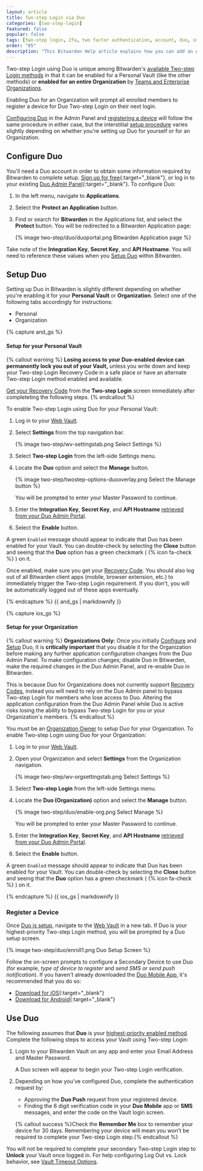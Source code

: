 ```yaml
---
layout: article
title: Two-step Login via Duo
categories: [two-step-login]
featured: false
popular: false
tags: [two-step login, 2fa, two factor authentication, account, duo, sms]
order: "05"
description: "This Bitwarden Help article explains how you can add an extra layer of protection to your Bitwarden Vault by setting up two-step login with Duo."
---
```


Two-step Login using Duo is unique among Bitwarden's [available Two-step Login methods]({{site.baseurl}}/article/setup-two-step-login/) in that it can be enabled for a Personal Vault (like the other methods) or **enabled for an entire Organization** by [Teams and Enterprise Organizations]({{site.baseurl}}/article/about-organizations/).

Enabling Duo for an Organization will prompt all enrolled members to register a device for Duo Two-step Login on their next login.

[Configuring Duo](#activate-bitwarden-in-duo) in the Admin Panel and [registering a device](#register-a-device) will follow the same procedure in either case, but the interstitial [setup procedure](#setup-duo) varies slightly depending on whether you're setting up Duo for yourself or for an Organization.

## Configure Duo

You'll need a Duo account in order to obtain some information required by Bitwarden to complete setup. [Sign up for free](https://signup.duo.com/){:target="_blank"}, or log in to your existing [Duo Admin Panel](https://admin.duosecurity.com/login){:target="_blank"}. To configure Duo:

1. In the left menu, navigate to **Applications**.
2. Select the **Protect an Application** button.
3. Find or search for **Bitwarden** in the Applications list, and select the **Protect** button. You will be redirected to a Bitwarden Application page:

    {% image two-step/duo/duoportal.png Bitwarden Application page %}

Take note of the **Integration Key**, **Secret Key**, and **API Hostname**. You will need to reference these values when you [Setup Duo](#setup-two-step-login) within Bitwarden.

## Setup Duo

Setting up Duo in Bitwarden is slightly different depending on whether you're enabling it for your **Personal Vault** or **Organization**. Select one of the following tabs accordingly for instructions:

<ul class="nav nav-tabs" id="myTab" role="tablist">
  <li class="nav-item" role="presentation">
    <a class="nav-link active" id="andtab" data-bs-toggle="tab" data-target="#personal" role="tab" aria-controls="personal" aria-selected="true">Personal</a>
  </li>
  <li class="nav-item" role="presentation">
    <a class="nav-link" id="orgtab" data-bs-toggle="tab" data-target="#organization" role="tab" aria-controls="organization" aria-selected="false">Organization</a>
  </li>
</ul>

<div class="tab-content" id="clientsContent">
  <div class="tab-pane show active" id="personal" role="tabpanel" aria-labelledby="pertab">
{% capture and_gs %}

#### Setup for your Personal Vault

{% callout warning %}
**Losing access to your Duo-enabled device can permanently lock you out of your Vault,** unless you write down and keep your Two-step Login Recovery Code in a safe place or have an alternate Two-step Login method enabled and available.

[Get your Recovery Code]({{site.baseurl}}/article/two-step-recovery-code/) from the **Two-step Login** screen immediately after completeting the following steps.
{% endcallout %}

To enable Two-step Login using Duo for your Personal Vault:

1. Log in to your [Web Vault]({{site.baseurl}}/article/getting-started-webvault).
2. Select **Settings** from the top navigation bar.

   {% image two-step/wv-settingstab.png Select Settings %}
3. Select **Two-step Login** from the left-side Settings menu.
4. Locate the **Duo** option and select the **Manage** button.

   {% image two-step/twostep-options-duooverlay.png Select the Manage button %}

   You will be prompted to enter your Master Password to continue.
5. Enter the **Integration Key**, **Secret Key**, and **API Hostname** [retrieved from your Duo Admin Portal](#configure-duo).
6. Select the **Enable** button.

A green `Enabled` message should appear to indicate that Duo has been enabled for your Vault. You can double-check by selecting the **Close** button and seeing that the **Duo** option has a green checkmark ( {% icon fa-check %} ) on it.

Once enabled, make sure you get your [Recovery Code]({{site.baseurl}}/article/two-step-recovery-code/). You should also log out of all Bitwarden client apps (mobile, browser extension, etc.) to immediately trigger the Two-step Login requirement. If you don't, you will be automatically logged out of these apps eventually.

{% endcapture %}
{{ and_gs | markdownify }}
  </div>
  <div class="tab-pane" id="organization" role="tabpanel" aria-labelledby="orgtab">
{% capture ios_gs %}

#### Setup for your Organization

{% callout warning %}
**Organizations Only:** Once you initially [Configure](#configure-duo) and [Setup](#setup-duo) Duo, it is **critically important** that you disable it for the Organization before making any further application configuration changes from the Duo Admin Panel. To make configuration changes; disable Duo in Bitwarden, make the required changes in the Duo Admin Panel, and re-enable Duo in Bitwarden.

This is because Duo for Organizations does not currently support [Recovery Codes]({{site.baseurl}}/article/two-step-recovery-code/), instead you will need to rely on the Duo Admin panel to bypass Two-step Login for members who lose access to Duo. Altering the application configuration from the Duo Admin Panel while Duo is active risks losing the ability to bypass Two-step Login for you or your Organization's members.
{% endcallout %}

You must be an [Organization Owner]({{site.baseurl}}/article/user-types-access-control/) to setup Duo for your Organization. To enable Two-step Login using Duo for your Organization:

1. Log in to your [Web Vault]({{site.baseurl}}/article/getting-started-webvault).
2. Open your Organization and select **Settings** from the Organization navigation.

   {% image two-step/wv-orgsettingstab.png Select Settings %}
3. Select **Two-step Login** from the left-side Settings menu.
4. Locate the **Duo (Organization)** option and select the **Manage** button.

   {% image two-step/duo/enable-org.png Select Manage %}

   You will be prompted to enter your Master Password to continue.
5. Enter the **Integration Key**, **Secret Key**, and **API Hostname** [retrieved from your Duo Admin Portal](#configure-duo).
6. Select the **Enable** button.

A green `Enabled` message should appear to indicate that Duo has been enabled for your Vault. You can double-check by selecting the **Close** button and seeing that the **Duo** option has a green checkmark ( {% icon fa-check %} ) on it.

{% endcapture %}
{{ ios_gs | markdownify }}
  </div>
</div>

### Register a Device

Once [Duo is setup](#setup-duo), navigate to the [Web Vault]({{site.baseurl}}/article/getting-started-webvault) in a new tab. If Duo is your highest-priority Two-step Login method, you will be prompted by a Duo setup screen.

{% image two-step/duo/enroll1.png Duo Setup Screen %}

Follow the on-screen prompts to configure a Secondary Device to use Duo (for example, *type of device to register* and *send SMS or send push notification*). If you haven't already downloaded the [Duo Mobile App](#get-the-duo-mobile-app), it's recommended that you do so:

- [Download for iOS](https://itunes.apple.com/us/app/duo-mobile/id422663827?mt=8){:target="_blank"}
- [Download for Android](https://play.google.com/store/apps/details?id=com.duosecurity.duomobile){:target="_blank"}

## Use Duo

The following assumes that **Duo** is your [highest-priority enabled method]({{site.baseurl}}/article/setup-two-step-login/#using-multiple-methods). Complete the following steps to access your Vault using Two-step Login:

1. Login to your Bitwarden Vault on any app and enter your Email Address and Master Password.

   A Duo screen will appear to begin your Two-step Login verification.

3. Depending on how you've configured Duo, complete the authentication request by:
   - Approving the **Duo Push** request from your registered device.
   - Finding the 6 digit verification code in your **Duo Mobile** app or **SMS** messages, and enter the code on the Vault login screen.

   {% callout success %}Check the **Remember Me** box to remember your device for 30 days. Remembering your device will mean you won't be required to complete your Two-step Login step.{% endcallout %}

You will not be required to complete your secondary Two-step Login step to **Unlock** your Vault once logged in. For help configuring Log Out vs. Lock behavior, see [Vault Timeout Options]({{site.baseurl}}/article/vault-timeout/).
